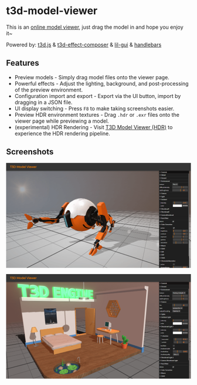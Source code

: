 # t3d-model-viewer

This is an [online model viewer](https://uinosoft.github.io/t3d-model-viewer/), just drag the model in and hope you enjoy it~

Powered by:
[t3d.js](https://github.com/uinosoft/t3d.js)
& [t3d-effect-composer](https://github.com/uinosoft/t3d-effect-composer)
& [lil-gui](https://github.com/georgealways/lil-gui)
& [handlebars](https://github.com/handlebars-lang/handlebars.js)

## Features

* Preview models - Simply drag model files onto the viewer page.
* Powerful effects - Adjust the lighting, background, and post-processing of the preview environment.
* Configuration import and export - Export via the UI button, import by dragging in a JSON file.
* UI display switching - Press `F8` to make taking screenshots easier.
* Preview HDR environment textures - Drag `.hdr` or `.exr` files onto the viewer page while previewing a model.
* (experimental) HDR Rendering - Visit [T3D Model Viewer (HDR)](https://uinosoft.github.io/t3d-model-viewer/?hdr=1) to experience the HDR rendering pipeline.

## Screenshots

![screenshot1](./screenshots/screenshot1.png)

![screenshot2](./screenshots/screenshot2.png)
